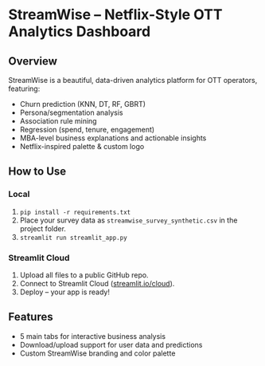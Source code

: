 # StreamWise – Netflix-Style OTT Analytics Dashboard

## Overview
StreamWise is a beautiful, data-driven analytics platform for OTT operators, featuring:
- Churn prediction (KNN, DT, RF, GBRT)
- Persona/segmentation analysis
- Association rule mining
- Regression (spend, tenure, engagement)
- MBA-level business explanations and actionable insights
- Netflix-inspired palette & custom logo

## How to Use

### Local
1. `pip install -r requirements.txt`
2. Place your survey data as `streamwise_survey_synthetic.csv` in the project folder.
3. `streamlit run streamlit_app.py`

### Streamlit Cloud
1. Upload all files to a public GitHub repo.
2. Connect to Streamlit Cloud ([streamlit.io/cloud](https://streamlit.io/cloud)).
3. Deploy – your app is ready!

## Features
- 5 main tabs for interactive business analysis
- Download/upload support for user data and predictions
- Custom StreamWise branding and color palette
